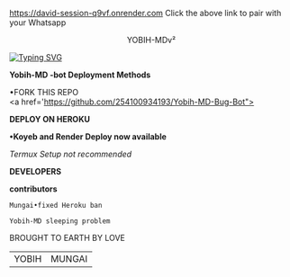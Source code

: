 https://david-session-q9vf.onrender.com
Click the above link to pair with your Whatsapp 




<p align="center">
YOBIH-MDv²
</p>

<a href="https://git.io/typing-svg"><img src="https://readme-typing-svg.demolab.com?font=Black+Ops+One&size=50&pause=1000&color=DAA520&center=true&width=910&height=100&lines=  THANKS FOR CHOOSING +YOBIH-MD-BUG-BOT;MULTI+DEVICE+WHATSAPP+BOT" alt="Typing SVG" /></a>
  </p>



 **Yobih-MD -bot Deployment Methods**

•FORK THIS REPO
 <br>
 <a href='https://github.com/254100934193/Yobih-MD-Bug-Bot">

**DEPLOY ON HEROKU**


**•Koyeb and Render Deploy now available**

_Termux Setup not recommended_

**DEVELOPERS**

<table>
  <tr>
    <td>YOBIH</td>
    <td>MUNGAI</td>

**contributors**

```
Mungai•fixed Heroku ban
```
```
Yobih-MD sleeping problem
```

BROUGHT TO EARTH BY LOVE


